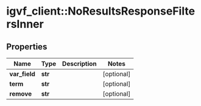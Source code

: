 # igvf_client::NoResultsResponseFiltersInner


## Properties
Name | Type | Description | Notes
------------ | ------------- | ------------- | -------------
**var_field** | **str** |  | [optional] 
**term** | **str** |  | [optional] 
**remove** | **str** |  | [optional] 


